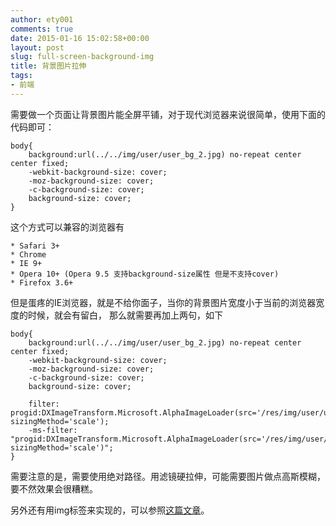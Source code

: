 ```yaml
---
author: ety001
comments: true
date: 2015-01-16 15:02:58+00:00
layout: post
slug: full-screen-background-img
title: 背景图片拉伸
tags:
- 前端
---
```


需要做一个页面让背景图片能全屏平铺，对于现代浏览器来说很简单，使用下面的代码即可：

```
body{
    background:url(../../img/user/user_bg_2.jpg) no-repeat center center fixed;
    -webkit-background-size: cover;
    -moz-background-size: cover;
    -c-background-size: cover;
    background-size: cover;
}
```

这个方式可以兼容的浏览器有

    * Safari 3+
    * Chrome
    * IE 9+
    * Opera 10+ (Opera 9.5 支持background-size属性 但是不支持cover)
    * Firefox 3.6+

但是蛋疼的IE浏览器，就是不给你面子，当你的背景图片宽度小于当前的浏览器宽度的时候，就会有留白，
那么就需要再加上两句，如下

```
body{
    background:url(../../img/user/user_bg_2.jpg) no-repeat center center fixed;
    -webkit-background-size: cover;
    -moz-background-size: cover;
    -c-background-size: cover;
    background-size: cover;

    filter: progid:DXImageTransform.Microsoft.AlphaImageLoader(src='/res/img/user/user_bg_2.jpg', sizingMethod='scale');
    -ms-filter: "progid:DXImageTransform.Microsoft.AlphaImageLoader(src='/res/img/user/user_bg_2.jpg', sizingMethod='scale')";
}
```

需要注意的是，需要使用绝对路径。用滤镜硬拉伸，可能需要图片做点高斯模糊，要不然效果会很糟糕。

另外还有用img标签来实现的，可以参照[这篇文章](http://huilang.me/perfect-full-page-background-image/)。
